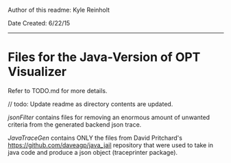 Author of this readme: Kyle Reinholt 


Date Created: 6/22/15
***

Files for the Java-Version of OPT Visualizer 
============================================

Refer to TODO.md for more details. 

// todo: Update readme as directory contents are updated. 

*jsonFilter* contains files for removing an enormous amount of unwanted criteria from the generated backend json trace. 

*JavaTraceGen* contains ONLY the files from David Pritchard's https://github.com/daveagp/java_jail repository that were used to take in java code and produce a json object (traceprinter package).  


